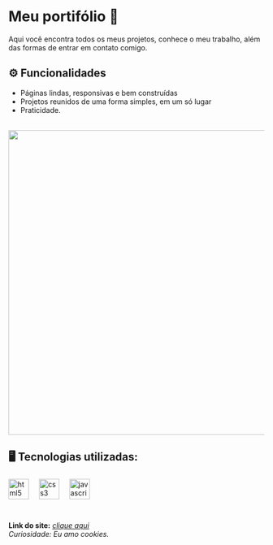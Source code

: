 # Meu portifólio 🍪
Aqui você encontra todos os meus projetos, conhece o meu trabalho, além das formas de entrar em contato comigo. 

## ⚙ Funcionalidades 
- Páginas lindas, responsivas e bem construídas <br>
- Projetos reunidos de uma forma simples, em um só lugar <br>
- Praticidade. <br> <br>

<img src="https://i.imgur.com/b99EnYL.png" width="600px" />

## 🖥️ Tecnologias utilizadas:<br>
###

<div align="left">
  <img src="https://cdn.jsdelivr.net/gh/devicons/devicon/icons/html5/html5-original.svg" height="40" alt="html5 logo"  />
  <img width="12" />
  <img src="https://cdn.jsdelivr.net/gh/devicons/devicon/icons/css3/css3-original.svg" height="40" alt="css3 logo"  />
  <img width="12" />
  <img src="https://cdn.jsdelivr.net/gh/devicons/devicon/icons/javascript/javascript-original.svg" height="40" alt="javascript logo"  />
  <img width="12" />
</div>
<br>

###

**Link do site:** <i>[clique aqui](https://lilian-carvalho25.github.io/portifolio-lilian/) <br>
Curiosidade: Eu amo cookies.
